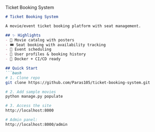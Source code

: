 Ticket Booking System 

```markdown
# Ticket Booking System  

A movie/event ticket booking platform with seat management.  

## ✨ Highlights  
- 🎥 Movie catalog with posters  
- 🎟️ Seat booking with availability tracking  
- 📅 Event scheduling  
- 🔐 User profiles & booking history  
- 🐳 Docker + CI/CD ready  

## Quick Start  
```bash
# 1. Clone repo  
git clone https://github.com/Paras105/ticket-booking-system.git  

# 2. Add sample movies  
python manage.py populate  

# 3. Access the site  
http://localhost:8000  

# Admin panel:  
http://localhost:8000/admin  
